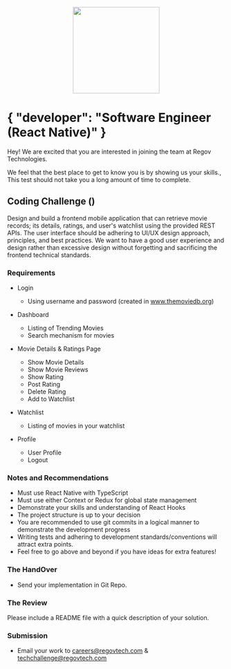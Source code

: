 <p align="center"> 
    <img src="https://regov-store.s3.ap-southeast-1.amazonaws.com/REGOV+Logo_CMYK.png" width="200" >
</p>

# { "developer": "Software Engineer (React Native)" }

Hey! We are excited that you are interested in joining the team at Regov Technologies.

We feel that the best place to get to know you is by showing us your skills., This test should not take you a long amount of time to complete.

## Coding Challenge ()

Design and build a frontend mobile application that can retrieve movie records; its details, ratings, and user's watchlist using the provided REST APIs. The user interface should be adhering to UI/UX design approach, principles, and best practices. We want to have a good user experience and design rather than excessive design without forgetting and sacrificing the frontend technical standards.

### Requirements

- Login

  - Using username and password (created in www.themoviedb.org)

- Dashboard

  - Listing of Trending Movies
  - Search mechanism for movies

- Movie Details & Ratings Page
  - Show Movie Details
  - Show Movie Reviews
  - Show Rating
  - Post Rating
  - Delete Rating
  - Add to Watchlist
- Watchlist

  - Listing of movies in your watchlist

- Profile
  - User Profile
  - Logout

### Notes and Recommendations

- Must use React Native with TypeScript
- Must use either Context or Redux for global state management
- Demonstrate your skills and understanding of React Hooks
- The project structure is up to your decision
- You are recommended to use git commits in a logical manner to demonstrate the development progress
- Writing tests and adhering to development standards/conventions will attract extra points.
- Feel free to go above and beyond if you have ideas for extra features!

### The HandOver

- Send your implementation in Git Repo.

### The Review

Please include a README file with a quick description of your solution.

### Submission

- Email your work to careers@regovtech.com & techchallenge@regovtech.com
